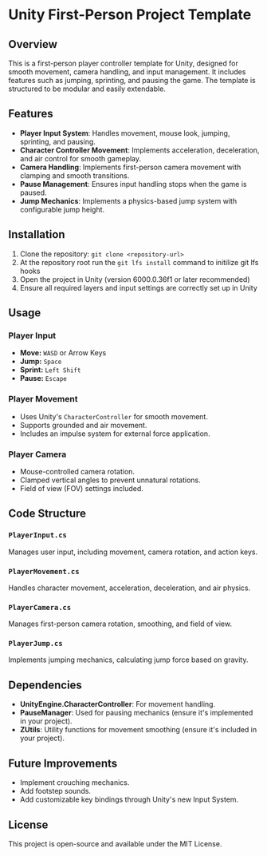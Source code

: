 # Unity First-Person Project Template

## Overview
This is a first-person player controller template for Unity, designed for smooth movement, camera handling, and input management. It includes features such as jumping, sprinting, and pausing the game. The template is structured to be modular and easily extendable.

## Features
- **Player Input System**: Handles movement, mouse look, jumping, sprinting, and pausing.
- **Character Controller Movement**: Implements acceleration, deceleration, and air control for smooth gameplay.
- **Camera Handling**: Implements first-person camera movement with clamping and smooth transitions.
- **Pause Management**: Ensures input handling stops when the game is paused.
- **Jump Mechanics**: Implements a physics-based jump system with configurable jump height.

## Installation
1. Clone the repository: `git clone <repository-url>`
2. At the repository root run the `git lfs install` command to initilize git lfs hooks
3. Open the project in Unity (version 6000.0.36f1 or later recommended)
4. Ensure all required layers and input settings are correctly set up in Unity

## Usage
### Player Input
- **Move:** `WASD` or Arrow Keys
- **Jump:** `Space`
- **Sprint:** `Left Shift`
- **Pause:** `Escape`

### Player Movement
- Uses Unity's `CharacterController` for smooth movement.
- Supports grounded and air movement.
- Includes an impulse system for external force application.

### Player Camera
- Mouse-controlled camera rotation.
- Clamped vertical angles to prevent unnatural rotations.
- Field of view (FOV) settings included.

## Code Structure

### `PlayerInput.cs`
Manages user input, including movement, camera rotation, and action keys.

### `PlayerMovement.cs`
Handles character movement, acceleration, deceleration, and air physics.

### `PlayerCamera.cs`
Manages first-person camera rotation, smoothing, and field of view.

### `PlayerJump.cs`
Implements jumping mechanics, calculating jump force based on gravity.

## Dependencies
- **UnityEngine.CharacterController**: For movement handling.
- **PauseManager**: Used for pausing mechanics (ensure it's implemented in your project).
- **ZUtils**: Utility functions for movement smoothing (ensure it's included in your project).

## Future Improvements
- Implement crouching mechanics.
- Add footstep sounds.
- Add customizable key bindings through Unity's new Input System.

## License
This project is open-source and available under the MIT License.
